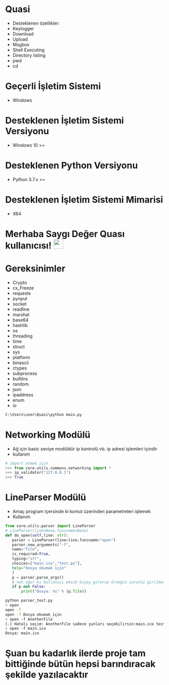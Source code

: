 # Quasi
   * Desteklenen özellikler:
   * Keylogger
   * Download
   * Upload
   * Msgbox
   * Shell Executing
   * Directory listing
   * pwd 
   * cd
# Geçerli İşletim Sistemi
   * Windows
# Desteklenen İşletim Sistemi Versiyonu
   * Windows 10 >=
# Desteklenen Python Versiyonu
   * Python 3.7.x >= 
# Desteklenen İşletim Sistemi Mimarisi
   * X64
# Merhaba Saygı Değer Quası kullanıcısı! <img src="https://raw.githubusercontent.com/MartinHeinz/MartinHeinz/master/wave.gif" width="30px">
# Gereksinimler
* Crypto
* cx_Freeze
* requests
* pynput
* socket
* readline
* marshal
* base64
* hashlib
* os
* threading
* time
* struct
* sys
* platform
* binascii
* ctypes
* subprocess
* builtins
* random
* json
* ipaddress
* enum
* io

```sh
C:\Users\user\Quasi\python main.py
```
# Networking Modülü
  * Ağ için basic seviye modüldür ip kontrolü vb. ip adresi işlemleri içindir
  * kullanım
  ```python
  # import etmek için
  >>> from core.utils.commons.networking import *
  >>> ip_validator("127.0.0.1")
  >>> True
```

# LineParser Modülü
   * Amaç program içersinde ki komut üzerinden parametreleri işlemek
   * Kullanım
   ```python
   from core.utils.parser import LineParser
   # LineParser(line=None,funcname=None)
   def do_open(self,line: str):
      parser = LineParser(line=line,funcname="open")
      parser.new_arguments("-f",
      name="file",
      is_required=True,
      typing="str",
      choices=["main.ico","test.py"],
      help="Dosya okumak için"
      )
      p = parser.parse_args()
      # not eğer ki kullanıcı eksik bişey girerse örneğin zorunlu girilmesi gerek veya yanlış bi seçim veya hiç bir parametre girmezse False döndürür
      if p not False:
          print("Dosya: %s" % (p.file))
   ```
   ```sh
   python parser_test.py
   > open
   open -f
   open -f Dosya okumak için
   > open -f AnotherFile
   [-] Hatalı seçim: AnotherFile sadece şunları seçebilirsin:main.ico test.py
   > open -f main.ico
   Dosya: main.ico
   ```
# Şuan bu kadarlık ilerde proje tam bittiğinde bütün hepsi barındıracak şekilde yazılacaktır


   
   
